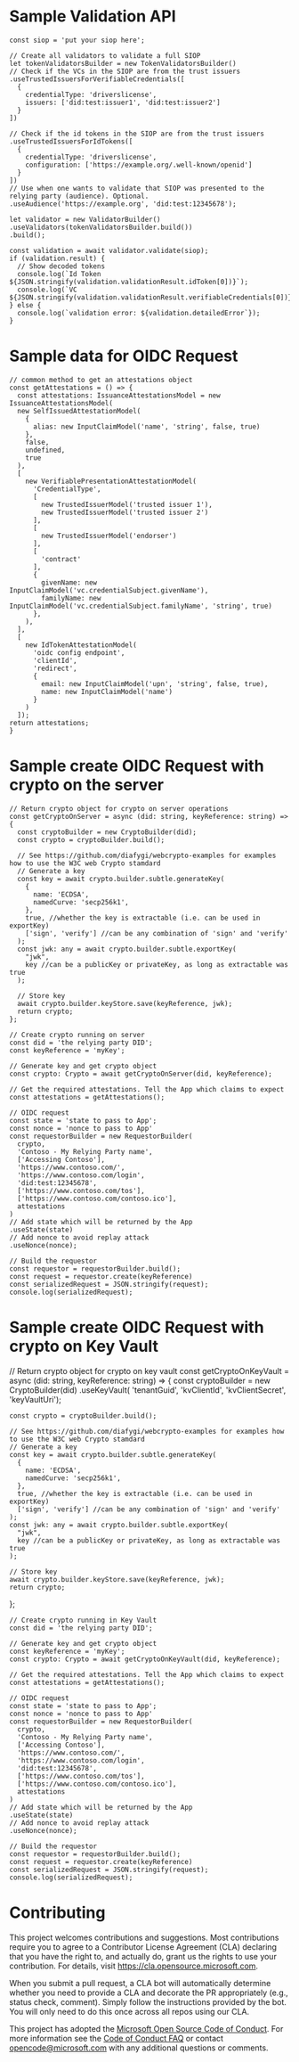 
# Sample Validation API
    const siop = 'put your siop here';

    // Create all validators to validate a full SIOP
    let tokenValidatorsBuilder = new TokenValidatorsBuilder()
    // Check if the VCs in the SIOP are from the trust issuers
    .useTrustedIssuersForVerifiableCredentials([
      {
        credentialType: 'driverslicense',
        issuers: ['did:test:issuer1', 'did:test:issuer2']
      }
    ])

    // Check if the id tokens in the SIOP are from the trust issuers
    .useTrustedIssuersForIdTokens([
      {
        credentialType: 'driverslicense',
        configuration: ['https://example.org/.well-known/openid']
      }
    ])
    // Use when one wants to validate that SIOP was presented to the relying party (audience). Optional.
    .useAudience('https://example.org', 'did:test:12345678');
          
    let validator = new ValidatorBuilder()
    .useValidators(tokenValidatorsBuilder.build())
    .build();

    const validation = await validator.validate(siop);
    if (validation.result) {
      // Show decoded tokens
      console.log(`Id Token ${JSON.stringify(validation.validationResult.idToken[0])}`);
      console.log(`VC ${JSON.stringify(validation.validationResult.verifiableCredentials[0])}`);
    } else {
      console.log(`validation error: ${validation.detailedError`});
    }

# Sample data for OIDC Request

    // common method to get an attestations object
    const getAttestations = () => {
      const attestations: IssuanceAttestationsModel = new IssuanceAttestationsModel(
      new SelfIssuedAttestationModel(
        {
          alias: new InputClaimModel('name', 'string', false, true)
        },
        false,
        undefined,
        true
      ),
      [
        new VerifiablePresentationAttestationModel(
          'CredentialType',
          [
            new TrustedIssuerModel('trusted issuer 1'),
            new TrustedIssuerModel('trusted issuer 2')
          ],
          [
            new TrustedIssuerModel('endorser')
          ],
          [
            'contract'
          ],
          {
            givenName: new InputClaimModel('vc.credentialSubject.givenName'),
            familyName: new InputClaimModel('vc.credentialSubject.familyName', 'string', true)
          },
        ),
      ],
      [
        new IdTokenAttestationModel(
          'oidc config endpoint',
          'clientId',
          'redirect',
          {
            email: new InputClaimModel('upn', 'string', false, true),
            name: new InputClaimModel('name')
          }
        )
      ]);
    return attestations;  
    }

# Sample create OIDC Request with crypto on the server

    // Return crypto object for crypto on server operations
    const getCryptoOnServer = async (did: string, keyReference: string) => {
      const cryptoBuilder = new CryptoBuilder(did);
      const crypto = cryptoBuilder.build();

      // See https://github.com/diafygi/webcrypto-examples for examples how to use the W3C web Crypto stamdard
      // Generate a key
      const key = await crypto.builder.subtle.generateKey(
        {
          name: 'ECDSA',
          namedCurve: 'secp256k1',
        },
        true, //whether the key is extractable (i.e. can be used in exportKey)
        ['sign', 'verify'] //can be any combination of 'sign' and 'verify'
      );
      const jwk: any = await crypto.builder.subtle.exportKey(
        "jwk",
        key //can be a publicKey or privateKey, as long as extractable was true
      );

      // Store key
      await crypto.builder.keyStore.save(keyReference, jwk);
      return crypto;
    };

    // Create crypto running on server
    const did = 'the relying party DID';
    const keyReference = 'myKey';

    // Generate key and get crypto object
    const crypto: Crypto = await getCryptoOnServer(did, keyReference);

    // Get the required attestations. Tell the App which claims to expect
    const attestations = getAttestations();

    // OIDC request
    const state = 'state to pass to App';
    const nonce = 'nonce to pass to App'
    const requestorBuilder = new RequestorBuilder(
      crypto,
      'Contoso - My Relying Party name',
      ['Accessing Contoso'],
      'https://www.contoso.com/',
      'https://www.contoso.com/login',
      'did:test:12345678',
      ['https://www.contoso.com/tos'],
      ['https://www.contoso.com/contoso.ico'],
      attestations
    )
    // Add state which will be returned by the App
    .useState(state)
    // Add nonce to avoid replay attack
    .useNonce(nonce);

    // Build the requestor
    const requestor = requestorBuilder.build();
    const request = requestor.create(keyReference)
    const serializedRequest = JSON.stringify(request);
    console.log(serializedRequest);

# Sample create OIDC Request with crypto on Key Vault
  // Return crypto object for crypto on key vault
  const getCryptoOnKeyVault = async (did: string, keyReference: string) => {
    const cryptoBuilder = new CryptoBuilder(did)
      .useKeyVault(
        'tenantGuid',
        'kvClientId',
        'kvClientSecret',
        'keyVaultUri');

    const crypto = cryptoBuilder.build();

    // See https://github.com/diafygi/webcrypto-examples for examples how to use the W3C web Crypto stamdard
    // Generate a key
    const key = await crypto.builder.subtle.generateKey(
      {
        name: 'ECDSA',
        namedCurve: 'secp256k1',
      },
      true, //whether the key is extractable (i.e. can be used in exportKey)
      ['sign', 'verify'] //can be any combination of 'sign' and 'verify'
    );
    const jwk: any = await crypto.builder.subtle.exportKey(
      "jwk",
      key //can be a publicKey or privateKey, as long as extractable was true
    );

    // Store key
    await crypto.builder.keyStore.save(keyReference, jwk);
    return crypto;
  };

    // Create crypto running in Key Vault
    const did = 'the relying party DID';

    // Generate key and get crypto object
    const keyReference = 'myKey';
    const crypto: Crypto = await getCryptoOnKeyVault(did, keyReference);

    // Get the required attestations. Tell the App which claims to expect
    const attestations = getAttestations();

    // OIDC request
    const state = 'state to pass to App';
    const nonce = 'nonce to pass to App'
    const requestorBuilder = new RequestorBuilder(
      crypto,
      'Contoso - My Relying Party name',
      ['Accessing Contoso'],
      'https://www.contoso.com/',
      'https://www.contoso.com/login',
      'did:test:12345678',
      ['https://www.contoso.com/tos'],
      ['https://www.contoso.com/contoso.ico'],
      attestations
    )
    // Add state which will be returned by the App
    .useState(state)
    // Add nonce to avoid replay attack
    .useNonce(nonce);

    // Build the requestor
    const requestor = requestorBuilder.build();
    const request = requestor.create(keyReference)
    const serializedRequest = JSON.stringify(request);
    console.log(serializedRequest);


# Contributing

This project welcomes contributions and suggestions.  Most contributions require you to agree to a
Contributor License Agreement (CLA) declaring that you have the right to, and actually do, grant us
the rights to use your contribution. For details, visit https://cla.opensource.microsoft.com.

When you submit a pull request, a CLA bot will automatically determine whether you need to provide
a CLA and decorate the PR appropriately (e.g., status check, comment). Simply follow the instructions
provided by the bot. You will only need to do this once across all repos using our CLA.

This project has adopted the [Microsoft Open Source Code of Conduct](https://opensource.microsoft.com/codeofconduct/).
For more information see the [Code of Conduct FAQ](https://opensource.microsoft.com/codeofconduct/faq/) or
contact [opencode@microsoft.com](mailto:opencode@microsoft.com) with any additional questions or comments.
